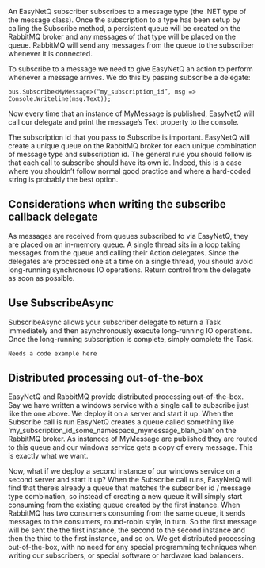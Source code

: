An EasyNetQ subscriber subscribes to a message type (the .NET type of the message class). Once the subscription to a type has been setup by calling the Subscribe method, a persistent queue will be created on the RabbitMQ broker and any messages of that type will be placed on the queue. RabbitMQ will send any messages from the queue to the subscriber whenever it is connected.

To subscribe to a message we need to give EasyNetQ an action to perform whenever a message arrives. We do this by passing subscribe a delegate:

    bus.Subscribe<MyMessage>(“my_subscription_id”, msg => Console.Writeline(msg.Text));

Now every time that an instance of MyMessage is published, EasyNetQ will call our delegate and print the message’s Text property to the console.

The subscription id that you pass to Subscribe is important. EasyNetQ will create a unique queue on the RabbitMQ broker for each unique combination of message type and subscription id. The general rule you should follow is that each call to subscribe should have its own id. Indeed, this is a case where you shouldn’t follow normal good practice and where a hard-coded string is probably the best option.

## Considerations when writing the subscribe callback delegate

As messages are received from queues subscribed to via EasyNetQ, they are placed on an in-memory queue. A single thread sits in a loop taking messages from the queue and calling their Action<TMessage> delegates. Since the delegates are processed one at a time on a single thread, you should avoid long-running synchronous IO operations. Return control from the delegate as soon as possible.

## Use SubscribeAsync

SubscribeAsync allows your subscriber delegate to return a Task immediately and then asynchronously execute long-running IO operations. Once the long-running subscription is complete, simply complete the Task.

    Needs a code example here

## Distributed processing out-of-the-box

EasyNetQ and RabbitMQ provide distributed processing out-of-the-box. Say we have written a windows service with a single call to subscribe just like the one above. We deploy it on a server and start it up. When the Subscribe call is run EasyNetQ creates a queue called something like ‘my_subscription_id_some_namespace_mymessage_blah_blah’ on the RabbitMQ broker. As instances of MyMessage are published they are routed to this queue and our windows service gets a copy of every message. This is exactly what we want.

Now, what if we deploy a second instance of our windows service on a second server and start it up? When the Subscribe call runs, EasyNetQ will find that there’s already a queue that matches the subscriber id / message type combination, so instead of creating a new queue it will simply start consuming from the existing queue created by the first instance. When RabbitMQ has two consumers consuming from the same queue, it sends messages to the consumers, round-robin style, in turn. So the first message will be sent the the first instance, the second to the second instance and then the third to the first instance, and so on. We get distributed processing out-of-the-box, with no need for any special programming techniques when writing our subscribers, or special software or hardware load balancers.
